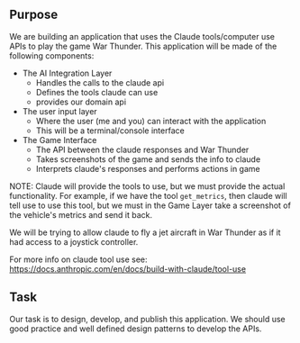 ## Purpose
We are building an application that uses the Claude tools/computer use APIs to play the game War Thunder.
This application will be made of the following components:
- The AI Integration Layer
    - Handles the calls to the claude api
    - Defines the tools claude can use
    - provides our domain api
- The user input layer
    - Where the user (me and you) can interact with the application
    - This will be a terminal/console interface
- The Game Interface
    - The API between the claude responses and War Thunder
    - Takes screenshots of the game and sends the info to claude
    - Interprets claude's responses and performs actions in game

NOTE: Claude will provide the tools to use, but we must provide the actual functionality. For example, if we have the tool `get_metrics`, then claude
will tell use to use this tool, but we must in the Game Layer take a screenshot of the vehicle's metrics and send it back.

We will be trying to allow claude to fly a jet aircraft in War Thunder as if it had access to a joystick controller.

For more info on claude tool use see:
https://docs.anthropic.com/en/docs/build-with-claude/tool-use

## Task
Our task is to design, develop, and publish this application. We should use good practice and
well defined design patterns to develop the APIs.